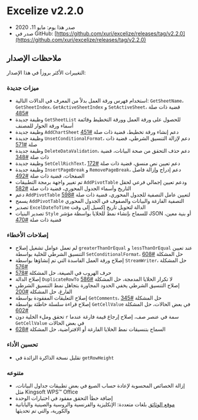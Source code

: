 # Excelize v2.2.0

* صدر هذا يوم: مايو 11، 2020
* صدر في GitHub: [https://github.com/xuri/excelize/releases/tag/v2.2.0](https://github.com/xuri/excelize/releases/tag/v2.2.0)

## ملاحظات الإصدار

التغييرات الأكثر بروزاً في هذا الإصدار:

### ميزات جديدة

* استخدام فهرس ورقة العمل بدلاً من المعرف في الدالات التالية: `GetSheetName`، `GetSheetIndex`، `GetActiveSheetIndex` و `SetActiveSheet`، قضية ذات صلة [#485](https://github.com/xuri/excelize/issues/485)
* وظيفة جديدة `GetSheetList` للحصول على ورقة العمل وورقة التخطيط وقائمة أسماء ورقة الحوار للمصنف
* وظيفة جديدة `AddChartSheet` دعم إنشاء ورقة تخطيط، قضية ذات صلة [#451](https://github.com/xuri/excelize/issues/451)
* وظيفة جديدة `UnsetConditionalFormat`، دعم لإزالة التنسيق الشرطي، قضية ذات صلة [#571](https://github.com/xuri/excelize/issues/571)
* وظيفة جديدة `DeleteDataValidation`، دعم حذف التحقق من صحة البيانات، قضية ذات صلة [#348](https://github.com/xuri/excelize/issues/348)
* وظيفة جديدة `SetCellRichText`، دعم تعيين نص منسق، قضية ذات صلة [#172](https://github.com/xuri/excelize/issues/172)
* وظيفة جديدة  `InsertPageBreak` و `RemovePageBreak`، دعم إدراج وإزالة فاصل الصفحات، قضية ذات صلة [#492](https://github.com/xuri/excelize/issues/492)
* تم تغيير واجهة برمجة التطبيقات `AddPivotTable` ودعم تعيين إجمالي فرعي لحقل التاريخ وأسماء الجدول المحوري، قضية ذات صلة [#582](https://github.com/xuri/excelize/issues/582)
* دعم `AddPivotTable` لتعيين عامل التصفية للجدول المحوري، قضية ذات صلة [#598](https://github.com/xuri/excelize/issues/598)
* يسمح `AddPivotTable` التصفية الفارغة والبيانات والصفوف في الجدول المحوري
* تصدير `ExcelDateToTime` الدالة لتحويل تاريخ إكسيل إلى وقت
* تصدير البنيات `Style` للسماح بإنشاء نمط للخلايا بواسطة مؤشر JSON أو بنية معين، قضية ذات صلة [#470](https://github.com/xuri/excelize/issues/470)

### إصلاحات الأخطاء

* لم تعمل عوامل تشغيل إصلاح `greaterThanOrEqual` و `lessThanOrEqual` عند تعيين التنسيق الشرطي للخلية بواسطة `SetConditionalFormat`، حل المشكلة [#608](https://github.com/xuri/excelize/issues/608)
* إصلاح ورقة العمل الفاسدة التي تم إنشاؤها بواسطة `StreamWriter`، حل المشكلة [#576](https://github.com/xuri/excelize/issues/576)
* حرف الهروب في الصيغة، حل المشكلة [#578](https://github.com/xuri/excelize/issues/578)
* إصلاح الدالة `DuplicateRowTo` لا تكرار الخلايا المدمجة، حل المشكلة [#586](https://github.com/xuri/excelize/issues/586)
* إصلاح التنسيق الشرطي يخفي الحدود المجاورة بتجاهل نمط التنسيق الشرطي الفارغ، حل المشكلة [#200](https://github.com/xuri/excelize/issues/200)
* إصلاح التعليقات المفقودة بواسطة `GetComments`، حل المشكلة [#345](https://github.com/xuri/excelize/issues/345)
* إصلاح قراءة سلسلة خاطئة بواسطة `GetCellValue` في بعض الحالات، حل المشكلة [#602](https://github.com/xuri/excelize/issues/602)
* تحقق وملء الخلية دون `r` سمة في عنصر صف، إصلاح إرجاع قيمة فارغة عندما `GetCellValue` في بعض الحالات
* السماح بتنسيقات نمط الخلايا الفارغة أو الافتراضية، حل المشكلة [#628](https://github.com/xuri/excelize/issues/628)

### تحسين الأداء

* تقليل نسخة الذاكرة الزائدة في `getRowHeight`

### متنوعه

* إزالة الخصائص المحسوبة لإعادة حساب الصيغ في بعض تطبيقات جداول البيانات، مثل Kingsoft WPS&trade; Office
* إضافة خطأ التحقق مفقود في اختبارات الوحدة
* [موقع الوثائق](https://xuri.me/excelize) بلغات متعددة: الإنكليزية والفرنسية والروسية والصينية واليابانية والكورية، والتي تم تحديثها

